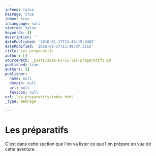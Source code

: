 ```yaml
---
inFeed: false
hasPage: true
inNav: true
inLanguage: null
starred: false
keywords: []
description: ''
datePublished: '2016-01-17T13:49:19.340Z'
dateModified: '2016-01-17T13:49:07.315Z'
title: Les préparatifs
author: []
sourcePath: _posts/2016-01-15-les-preparatifs.md
published: true
authors: []
publisher:
  name: null
  domain: null
  url: null
  favicon: null
url: les-preparatifs/index.html
_type: WebPage

---
```

# Les préparatifs

C'est dans cette section que l'on va lister ce que l'on prépare en vue de cette aventure.